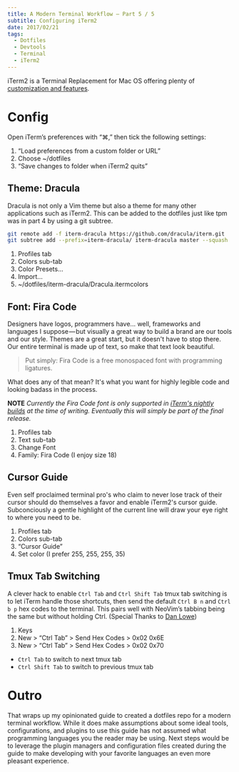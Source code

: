 ```yaml
---
title: A Modern Terminal Workflow — Part 5 / 5
subtitle: Configuring iTerm2
date: 2017/02/21
tags:
  - Dotfiles
  - Devtools
  - Terminal
  - iTerm2
---
```


iTerm2 is a Terminal Replacement for Mac OS offering plenty of [customization and features](https://iterm2.com/features.html).

# Config

Open iTerm’s preferences with “⌘,” then tick the following settings:

1. “Load preferences from a custom folder or URL”
2. Choose ~/dotfiles
3. “Save changes to folder when iTerm2 quits”

## Theme: Dracula

Dracula is not only a Vim theme but also a theme for many other applications such as iTerm2. This can be added to the dotfiles just like tpm was in part 4 by using a git subtree.

``` bash Terminal
git remote add -f iterm-dracula https://github.com/dracula/iterm.git
git subtree add --prefix=iterm-dracula/ iterm-dracula master --squash
```

1. Profiles tab
2. Colors sub-tab
3. Color Presets…
4. Import…
5. ~/dotfiles/iterm-dracula/Dracula.itermcolors

## Font: Fira Code

Designers have logos, programmers have... well, frameworks and languages I suppose — but visually a great way to build a brand are our tools and our style. Themes are a great start, but it doesn't have to stop there. Our entire terminal is made up of text, so make that text look beautiful.

> Put simply: Fira Code is a free monospaced font with programming ligatures.

What does any of that mean? It's what you want for highly legible code and looking badass in the process.

**NOTE** _Currently the Fira Code font is only supported in [iTerm's nightly builds](https://www.iterm2.com/downloads/nightly/#/section/home) at the time of writing. Eventually this will simply be part of the final release._

1. Profiles tab
2. Text sub-tab
3. Change Font
4. Family: Fira Code (I enjoy size 18)

## Cursor Guide

Even self proclaimed terminal pro's who claim to never lose track of their cursor should do themselves a favor and enable iTerm2's cursor guide. Subconciously a gentle highlight of the current line will draw your eye right to where you need to be.

1. Profiles tab
2. Colors sub-tab
3. “Cursor Guide”
4. Set color (I prefer 255, 255, 255, 35)

## Tmux Tab Switching

A clever hack to enable `Ctrl Tab` and `Ctrl Shift Tab` tmux tab switching is to let iTerm handle those shortcuts, then send the default `Ctrl B n` and `Ctrl b p` hex codes to the terminal. This pairs well with NeoVim’s tabbing being the same but without holding Ctrl. (Special Thanks to [Dan Lowe](http://tangledhelix.com/blog/2012/04/28/iterm2-keymaps-for-tmux/))

1. Keys
2. New > “Ctrl Tab” > Send Hex Codes > 0x02 0x6E
3. New > “Ctrl Tab” > Send Hex Codes > 0x02 0x70

* `Ctrl Tab` to switch to next tmux tab
* `Ctrl Shift Tab` to switch to previous tmux tab

# Outro

That wraps up my opinionated guide to created a dotfiles repo for a modern terminal workflow. While it does make assumptions about some ideal tools, configurations, and plugins to use this guide has not assumed what programming languages you the reader may be using. Next steps would be to leverage the plugin managers and configuration files created during the guide to make developing with your favorite languages an even more pleasant experience.
